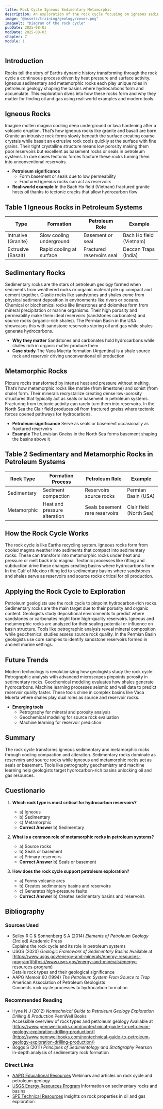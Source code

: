 ```yaml
---
title: Rock Cycle Igneous Sedimentary Metamorphic
description: An exploration of the rock cycle focusing on igneous sedimentary and metamorphic rocks and their role in petroleum geology particularly in forming reservoirs source rocks and seals
image: "@assets/training/geology/cover.png"
imageAlt: "Diagram of the rock cycle"
pubDate: 2025-08-03
modDate: 2025-08-03
chapter: 7
module: 1
---
```


## Introduction

Rocks tell the story of Earths dynamic history transforming through the rock cycle a continuous process driven by heat pressure and surface activity. Igneous sedimentary and metamorphic rocks each play unique roles in petroleum geology shaping the basins where hydrocarbons form and accumulate. This exploration dives into how these rocks form and why they matter for finding oil and gas using real-world examples and modern tools.

## Igneous Rocks

Imagine molten magma cooling deep underground or lava hardening after a volcanic eruption. That’s how igneous rocks like granite and basalt are born. Granite an intrusive rock forms slowly beneath the surface creating coarse crystals while basalt an extrusive rock cools quickly at the surface with fine grains. Their tight crystalline structure means low porosity making them poor reservoirs but excellent as basement rocks or seals in petroleum systems. In rare cases tectonic forces fracture these rocks turning them into unconventional reservoirs.

- **Petroleum significance**
  - Form basement or seals due to low permeability
  - Fractured igneous rocks can act as reservoirs
- **Real-world example** In the Bach Ho field (Vietnam) fractured granite hosts oil thanks to tectonic cracks that allow hydrocarbon flow

## Table 1 Igneous Rocks in Petroleum Systems

| **Type**       | **Formation**             | **Petroleum Role**                | **Example**                |
|----------------|--------------------------|----------------------------------|---------------------------|
| Intrusive (Granite) | Slow cooling underground | Basement or seal                 | Bach Ho field (Vietnam)    |
| Extrusive (Basalt) | Rapid cooling at surface | Fractured reservoirs seal         | Deccan Traps (India)       |

## Sedimentary Rocks

Sedimentary rocks are the stars of petroleum geology formed when sediments from weathered rocks or organic material pile up compact and cement together. Clastic rocks like sandstones and shales come from physical sediment deposition in environments like rivers or oceans. Chemical or biochemical rocks like limestones and dolomites form from mineral precipitation or marine organisms. Their high porosity and permeability make them ideal reservoirs (sandstones carbonates) and source rocks (organic-rich shales). The Permian Basin in the USA showcases this with sandstone reservoirs storing oil and gas while shales generate hydrocarbons.

- **Why they matter** Sandstones and carbonates hold hydrocarbons while shales rich in organic matter produce them
- **Case study** The Vaca Muerta formation (Argentina) is a shale source rock and reservoir driving unconventional oil production

## Metamorphic Rocks

Picture rocks transformed by intense heat and pressure without melting. That’s how metamorphic rocks like marble (from limestone) and schist (from shale) form. Their minerals recrystallize creating dense low-porosity structures that typically act as seals or basement in petroleum systems. Fracturing from tectonic activity can rarely turn them into reservoirs. In the North Sea the Clair field produces oil from fractured gneiss where tectonic forces opened pathways for hydrocarbons.

- **Petroleum significance** Serve as seals or basement occasionally as fractured reservoirs
- **Example** The Lewisian Gneiss in the North Sea forms basement shaping the basins above it

## Table 2 Sedimentary and Metamorphic Rocks in Petroleum Systems

| **Rock Type**    | **Formation Process**         | **Petroleum Role**         | **Example**                |
|------------------|------------------------------|---------------------------|---------------------------|
| Sedimentary      | Sediment compaction          | Reservoirs source rocks   | Permian Basin (USA)       |
| Metamorphic      | Heat and pressure alteration | Seals basement rare reservoirs | Clair field (North Sea) |

## How the Rock Cycle Works

The rock cycle is like Earths recycling system. Igneous rocks form from cooled magma weather into sediments that compact into sedimentary rocks. These can transform into metamorphic rocks under heat and pressure or melt back into magma. Tectonic processes like rifting and subduction drive these changes creating basins where hydrocarbons form. In the Gulf of Mexico rifting led to sedimentary basins where sandstones and shales serve as reservoirs and source rocks critical for oil production.

## Applying the Rock Cycle to Exploration

Petroleum geologists use the rock cycle to pinpoint hydrocarbon-rich rocks. Sedimentary rocks are the main target due to their porosity and organic content. Geologists study depositional environments to predict where sandstones or carbonates might form high-quality reservoirs. Igneous and metamorphic rocks are analyzed for their sealing potential or influence on basin structure. Tools like petrographic analysis reveal mineral composition while geochemical studies assess source rock quality. In the Permian Basin geologists use core samples to identify sandstone reservoirs formed in ancient marine settings.

## Future Trends

Modern technology is revolutionizing how geologists study the rock cycle. Petrographic analysis with advanced microscopes pinpoints porosity in sedimentary rocks. Geochemical modeling evaluates how shales generate hydrocarbons. Machine learning processes seismic and well data to predict reservoir quality faster. These tools shine in complex basins like Vaca Muerta where shales play dual roles as source and reservoir rocks.

- **Emerging tools**
  - Petrography for mineral and porosity analysis
  - Geochemical modeling for source rock evaluation
  - Machine learning for reservoir prediction

## Summary

The rock cycle transforms igneous sedimentary and metamorphic rocks through cooling compaction and alteration. Sedimentary rocks dominate as reservoirs and source rocks while igneous and metamorphic rocks act as seals or basement. Tools like petrography geochemistry and machine learning help geologists target hydrocarbon-rich basins unlocking oil and gas resources.

## Cuestionario

1. **Which rock type is most critical for hydrocarbon reservoirs?**
   - a) Igneous
   - b) Sedimentary
   - c) Metamorphic
   - **Correct Answer** b) Sedimentary

2. **What is a common role of metamorphic rocks in petroleum systems?**
   - a) Source rocks
   - b) Seals or basement
   - c) Primary reservoirs
   - **Correct Answer** b) Seals or basement

3. **How does the rock cycle support petroleum exploration?**
   - a) Forms volcanic arcs
   - b) Creates sedimentary basins and reservoirs
   - c) Generates high-pressure faults
   - **Correct Answer** b) Creates sedimentary basins and reservoirs

## Bibliography

### Sources Used

- Selley R C & Sonnenberg S A (2014) *Elements of Petroleum Geology* (3rd ed) Academic Press  
  Explains the rock cycle and its role in petroleum systems
- USGS (2020) *Geologic Framework of Sedimentary Basins* Available at [https://www.usgs.gov/energy-and-minerals/energy-resources-program](https://www.usgs.gov/energy-and-minerals/energy-resources-program)  
  Details rock types and their geological significance
- AAPG Memoir 60 (1994) *The Petroleum System From Source to Trap* American Association of Petroleum Geologists  
  Connects rock cycle processes to hydrocarbon formation

### Recommended Reading

- Hyne N J (2012) *Nontechnical Guide to Petroleum Geology Exploration Drilling & Production* PennWell Books  
  Accessible overview of rock types and petroleum geology Available at [https://www.pennwellbooks.com/nontechnical-guide-to-petroleum-geology-exploration-drilling-production/](https://www.pennwellbooks.com/nontechnical-guide-to-petroleum-geology-exploration-drilling-production/)
- Boggs S (2011) *Principles of Sedimentology and Stratigraphy* Pearson  
  In-depth analysis of sedimentary rock formation

### Direct Links

- [AAPG Educational Resources](https://www.aapg.org/learn) Webinars and articles on rock cycle and petroleum geology
- [USGS Energy Resources Program](https://www.usgs.gov/energy-and-minerals/energy-resources-program) Information on sedimentary rocks and basins
- [SPE Technical Resources](https://www.spe.org/en/) Insights on rock properties in oil and gas exploration
